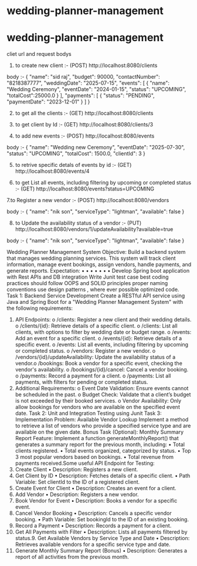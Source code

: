 # wedding-planner-management

# wedding-planner-management

cliet url and request bodys

1. to create new client :- (POST) http://localhost:8080/clients 

body :- {
  "name": "sid raj",
  "budget": 90000,
  "contactNumber": "8218387777",
   "weddingDate": "2025-07-15",
  "events": [
    {
      "name": "Wedding Ceremony",
      "eventDate": "2024-01-15",
      "status": "UPCOMING",
      "totalCost":25000.0
    }
  ],
  "payments": [
    {
      "status": "PENDING",
      "paymentDate": "2023-12-01"
    }
  ]
}


2. to get all the clients :- (GET) http://localhost:8080/clients

3. to get client by Id :- (GET) http://localhost:8080/clients/3

4. to add new events :- (POST) http://localhost:8080/events

body :- {
    "name": "Wedding new Ceremony",
    "eventDate": "2025-07-30",
    "status": "UPCOMING",
    "totalCost": 1500.0,
    "clientId": 3
}


5. to retrive specific detals of events by id :- (GET) http://localhost:8080/events/4

6. to get List all events, including filtering by upcoming or completed status :- (GET) http://localhost:8080/events?status=UPCOMING

7.to Register a new vendor :- (POST) http://localhost:8080/vendors

body :- {
  "name": "nik son",
  "serviceType": "lightman",
  "available": false
}

8. to Update the availability status of a vendor :- (PUT) http://localhost:8080/vendors/1/updateAvailability?available=true

body :- {
  "name": "nik son",
  "serviceType": "lightman",
  "available": false
}



Wedding Planner Management System
Objective: Build a backend system that manages wedding planning services. This
system will track client information, manage event bookings, assign vendors, handle
payments, and generate reports.
Expectation:
•
•
•
•
•
•
•
Develop Spring boot application with Rest APIs and DB integration
Write Junit test case
best coding practices
should follow OOPS and SOLID principles
proper naming conventions
use design patterns , where ever possible
optimized code.
Task 1: Backend Service Development
Create a RESTful API service using Java and Spring Boot for a "Wedding Planner
Management System" with the following requirements:
1. API Endpoints:
o /clients: Register a new client and their wedding details.
o /clients/{id}: Retrieve details of a specific client.
o /clients: List all clients, with options to filter by wedding date or budget
range.
o /events: Add an event for a specific client.
o /events/{id}: Retrieve details of a specific event.
o /events: List all events, including filtering by upcoming or completed
status.
o /vendors: Register a new vendor.
o /vendors/{id}/updateAvailability: Update the availability status of a
vendor.o /bookings: Book a vendor for a specific event, checking the vendor's
availability.
o /bookings/{id}/cancel: Cancel a vendor booking.
o /payments: Record a payment for a client.
o /payments: List all payments, with filters for pending or completed
status.
2. Additional Requirements:
o Event Date Validation: Ensure events cannot be scheduled in the past.
o Budget Check: Validate that a client’s budget is not exceeded by their
booked services.
o Vendor Availability: Only allow bookings for vendors who are available on
the specified event date.
Task 2: Unit and Integration Testing using Junit
Task 3: Implementation
Problem: Available Vendor Lookup
Implement a method to retrieve a list of vendors who provide a specified service type
and are available on the given date.
Bonus Task (Optional): Monthly Summary Report
Feature: Implement a function generateMonthlyReport() that generates a summary
report for the previous month, including:
• Total clients registered.
• Total events organized, categorized by status.
• Top 3 most popular vendors based on bookings.
• Total revenue from payments received.Some useful API Endpoint for Testing:
1. Create Client
•
Description: Registers a new client.
2. Get Client by ID
• Description: Fetches details of a specific client.
• Path Variable: Set clientId to the ID of a registered client.
3. Create Event for Client
•
Description: Creates an event for a client.
4. Add Vendor
•
Description: Registers a new vendor.
5. Book Vendor for Event
•
Description: Books a vendor for a specific event.
6. Cancel Vendor Booking
• Description: Cancels a specific vendor booking.
• Path Variable: Set bookingId to the ID of an existing booking.
7. Record a Payment
•
Description: Records a payment for a client.
8. Get All Payments with Filter
•
Description: Lists all payments filtered by status.9. Get Available Vendors by Service Type and Date
•
Description: Retrieves available vendors for a specific service type and date.
10. Generate Monthly Summary Report (Bonus)
•
Description: Generates a report of all activities from the previous month.
